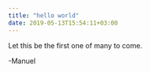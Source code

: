 ```yaml
---
title: "hello world"
date: 2019-05-13T15:54:11+03:00
---
```


Let this be the first one of many to come.

-Manuel
